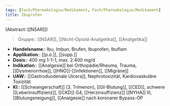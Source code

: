 ```yaml
---
tags: [Fach/Pharmakologie/Medikament, Fach/Pharmakologie/Medikament]
title: Ibuprofen
---
```

(Abstract::[[NSAR]])
> Gruppe:: [[NSAR]], [[Nicht-Opioid-Analgetika]], [[Analgetika]]
- **Handelsname**:: Ibu, Imbun, Brufen, Ibuprofen, Ibuflam
- **Applikation**:: [[p.o.]], [[supp.]]
- **Dosis**:: 400 mg 1-1-1, max. 2.400 mg/d
- **Indikation**:: [[Analgesie]] bei Orthopädie/Rheuma, Trauma, [[Dysmenorrhoe]], [[HNO]]-[[Infektionen]], [[Migräne]]
- **UAW**:: [[Gastroduodenale Ulcera]], Nephrotoxizität, Kardiovaskuläre Toxizität
- **KI**:: [[Schwangerschaft]] (3. Trimenon), [[GI-Blutung]], [[CED]], schwere [[Leberinsuffizienz]], [[CKD]] G4, [[Herzinsuffizienz]] [[NYHA]] III, [[Blutungsneigung]], [[Analgesie]] nach koronarer Bypass-OP